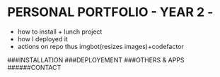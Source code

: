 # PERSONAL PORTFOLIO - YEAR 2 -

- how to install + lunch project
- how I deployed it
- actions on repo thus imgbot(resizes images)+codefactor

###INSTALLATION
###DEPLOYEMENT
###OTHERS & APPS
######CONTACT
